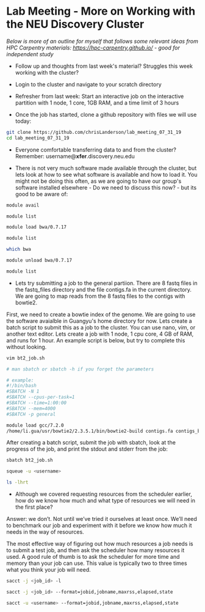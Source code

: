 # Lab Meeting - More on Working with the NEU Discovery Cluster

*Below is more of an outline for myself that follows some relevant ideas from HPC Carpentry materials: https://hpc-carpentry.github.io/ - good for independent study*



* Follow up and thoughts from last week's material? Struggles this week working with the cluster?

* Login to the cluster and navigate to your scratch directory

* Refresher from last week: Start an interactive job on the interactive partition with 1 node, 1 core, 1GB RAM, and a time limit of 3 hours
<!---
srun -N 1 -c 1 --mem 1G -t 3:00:00 -p interactive --pty /bin/bash
-->

* Once the job has started, clone a github repository with files we will use today:
```bash
git clone https://github.com/chrisLanderson/lab_meeting_07_31_19
cd lab_meeting_07_31_19
```

* Everyone comfortable transferring data to and from the cluster? Remember: username@**xfer**.discovery.neu.edu 

* There is not very much software made available through the cluster, but lets look at how to see what software is available and how to load it. You might not be doing this often, as we are going to have our group's software installed elsewhere - Do we need to discuss this now? - but its good to be aware of:
```bash
module avail

module list

module load bwa/0.7.17

module list

which bwa

module unload bwa/0.7.17

module list
```

* Lets try submitting a job to the general partiion. There are 8 fastq files in the fastq_files directory and the file contigs.fa in the current directory. We are going to map reads from the 8 fastq files to the contigs with bowtie2.

First, we need to create a bowtie index of the genome. We are going to use the software avaialble in Guangyu's home directory for now. Lets create a batch script to submit this as a job to the cluster. You can use nano, vim, or another text editor. Lets create a job with 1 node, 1 cpu core, 4 GB of RAM, and runs for 1 hour. An example script is below, but try to complete this without looking.

```bash
vim bt2_job.sh

# man sbatch or sbatch -h if you forget the parameters

# example:
#!/bin/bash
#SBATCH -N 1
#SBATCH --cpus-per-task=1
#SBATCH --time=1:00:00
#SBATCH --mem=4000
#SBATCH -p general

module load gcc/7.2.0
/home/li.gua/usr/bowtie2/2.3.5.1/bin/bowtie2-build contigs.fa contigs_bt2
```

After creating a batch script, submit the job with sbatch, look at the progress of the job, and print the stdout and stderr from the job:

```bash
sbatch bt2_job.sh

squeue -u <username>

ls -lhrt 
```

* Although we covered requesting resources from the scheduler earlier, how do we know how much and what type of resources we will need in the first place?

Answer: we don’t. Not until we’ve tried it ourselves at least once. We’ll need to benchmark our job and experiment with it before we know how much it needs in the way of resources.

The most effective way of figuring out how much resources a job needs is to submit a test job, and then ask the scheduler how many resources it used. A good rule of thumb is to ask the scheduler for more time and memory than your job can use. This value is typically two to three times what you think your job will need.

```bash
sacct -j <job_id> -l

sacct -j <job_id> --format=jobid,jobname,maxrss,elapsed,state

sacct -u <username> --format=jobid,jobname,maxrss,elapsed,state
```



